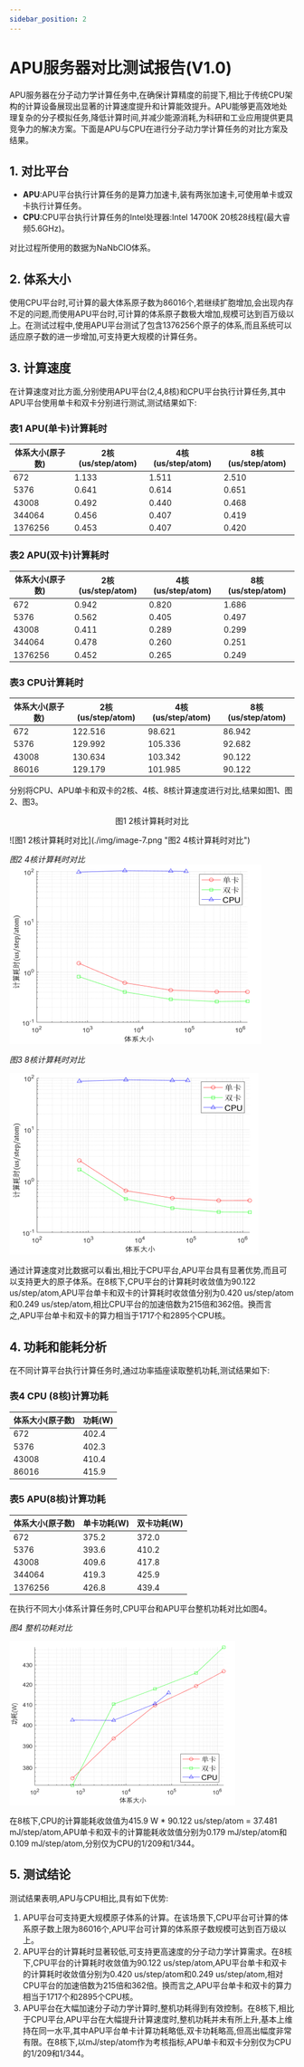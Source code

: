 ```yaml
---
sidebar_position: 2
---
```


# APU服务器对比测试报告(V1.0)

APU服务器在分子动力学计算任务中,在确保计算精度的前提下,相比于传统CPU架构的计算设备展现出显著的计算速度提升和计算能效提升。APU能够更高效地处理复杂的分子模拟任务,降低计算时间,并减少能源消耗,为科研和工业应用提供更具竞争力的解决方案。下面是APU与CPU在进行分子动力学计算任务的对比方案及结果。

## 1. 对比平台

- **APU**:APU平台执行计算任务的是算力加速卡,装有两张加速卡,可使用单卡或双卡执行计算任务。
- **CPU**:CPU平台执行计算任务的Intel处理器:Intel 14700K 20核28线程(最大睿频5.6GHz)。

对比过程所使用的数据为NaNbClO体系。

## 2. 体系大小

使用CPU平台时,可计算的最大体系原子数为86016个,若继续扩胞增加,会出现内存不足的问题,而使用APU平台时,可计算的体系原子数极大增加,规模可达到百万级以上。在测试过程中,使用APU平台测试了包含1376256个原子的体系,而且系统可以适应原子数的进一步增加,可支持更大规模的计算任务。

## 3. 计算速度

在计算速度对比方面,分别使用APU平台(2,4,8核)和CPU平台执行计算任务,其中APU平台使用单卡和双卡分别进行测试,测试结果如下:

### 表1 APU(单卡)计算耗时

| 体系大小(原子数) | 2核(us/step/atom) | 4核(us/step/atom) | 8核(us/step/atom) |
| --- | --- | --- | --- |
| 672 | 1.133 | 1.511 | 2.510 |
| 5376 | 0.641 | 0.614 | 0.651 |
| 43008 | 0.492 | 0.440 | 0.468 |
| 344064 | 0.456 | 0.407 | 0.419 |
| 1376256 | 0.453 | 0.407 | 0.420 |

### 表2 APU(双卡)计算耗时

| 体系大小(原子数) | 2核(us/step/atom) | 4核(us/step/atom) | 8核(us/step/atom) |
| --- | --- | --- | --- |
| 672 | 0.942 | 0.820 | 1.686 |
| 5376 | 0.562 | 0.405 | 0.497 |
| 43008 | 0.411 | 0.289 | 0.299 |
| 344064 | 0.478 | 0.260 | 0.251 |
| 1376256 | 0.452 | 0.265 | 0.249 |

### 表3 CPU计算耗时

| 体系大小(原子数) | 2核(us/step/atom) | 4核(us/step/atom) | 8核(us/step/atom) |
| --- | --- | --- | --- |
| 672 | 122.516 | 98.621 | 86.942 |
| 5376 | 129.992 | 105.336 | 92.682 |
| 43008 | 130.634 | 103.342 | 90.122 |
| 86016 | 129.179 | 101.985 | 90.122 |

分别将CPU、APU单卡和双卡的2核、4核、8核计算速度进行对比,结果如图1、图2、图3。

  <p style="text-align: center;">图1 2核计算耗时对比</p>
![图1 2核计算耗时对比](./img/image-7.png "图2 4核计算耗时对比")

   <em>图2 4核计算耗时对比</em>
![图2 4核计算耗时对比](./img/image-8.png "图2 4核计算耗时对比")

  <em>图3 8核计算耗时对比</em>

![图3 8核计算耗时对比](./img/image-9.png "图3 8核计算耗时对比")

通过计算速度对比数据可以看出,相比于CPU平台,APU平台具有显著优势,而且可以支持更大的原子体系。在8核下,CPU平台的计算耗时收敛值为90.122 us/step/atom,APU平台单卡和双卡的计算耗时收敛值分别为0.420 us/step/atom和0.249 us/step/atom,相比CPU平台的加速倍数为215倍和362倍。换而言之,APU平台单卡和双卡的算力相当于1717个和2895个CPU核。

## 4. 功耗和能耗分析

在不同计算平台执行计算任务时,通过功率插座读取整机功耗,测试结果如下:

### 表4 CPU (8核)计算功耗

| 体系大小(原子数) | 功耗(W) |
| --- | --- |
| 672 | 402.4 |
| 5376 | 402.3 |
| 43008 | 410.4 |
| 86016 | 415.9 |

### 表5 APU(8核)计算功耗

| 体系大小(原子数) | 单卡功耗(W) | 双卡功耗(W) |
| --- | --- | --- |
| 672 | 375.2 | 372.0 |
| 5376 | 393.6 | 410.2 |
| 43008 | 409.6 | 417.8 |
| 344064 | 419.3 | 425.9 |
| 1376256 | 426.8 | 439.4 |

在执行不同大小体系计算任务时,CPU平台和APU平台整机功耗对比如图4。

<!-- - 图4 整机功耗对比 -->
  <em>图4 整机功耗对比</em>

![图4 整机功耗对比](./img/image-10.png "图4 整机功耗对比")

在8核下,CPU的计算能耗收敛值为415.9 W * 90.122 us/step/atom = 37.481 mJ/step/atom,APU单卡和双卡的计算能耗收敛值分别为0.179 mJ/step/atom和0.109 mJ/step/atom,分别仅为CPU的1/209和1/344。

## 5. 测试结论

测试结果表明,APU与CPU相比,具有如下优势:

1. APU平台可支持更大规模原子体系的计算。在该场景下,CPU平台可计算的体系原子数上限为86016个,APU平台可计算的体系原子数规模可达到百万级以上。
2. APU平台的计算耗时显著较低,可支持更高速度的分子动力学计算需求。在8核下,CPU平台的计算耗时收敛值为90.122 us/step/atom,APU平台单卡和双卡的计算耗时收敛值分别为0.420 us/step/atom和0.249 us/step/atom,相对CPU平台的加速倍数为215倍和362倍。换而言之,APU平台单卡和双卡的算力相当于1717个和2895个CPU核。
3. APU平台在大幅加速分子动力学计算时,整机功耗得到有效控制。在8核下,相比于CPU平台,APU平台在大幅提升计算速度时,整机功耗并未有所上升,基本上维持在同一水平,其中APU平台单卡计算功耗略低,双卡功耗略高,但高出幅度非常有限。在8核下,以mJ/step/atom作为考核指标,APU单卡和双卡分别仅为CPU的1/209和1/344。
